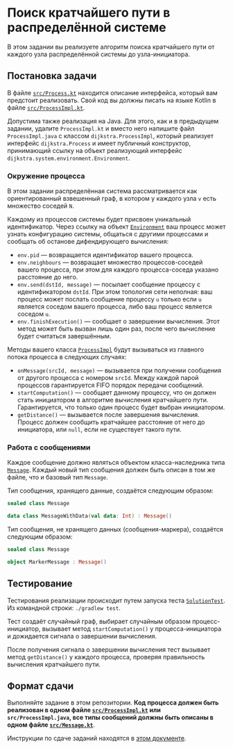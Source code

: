 # Поиск кратчайшего пути в распределённой системе

В этом задании вы реализуете алгоритм поиска кратчайшего пути от каждого узла распределённой системы до узла-инициатора. 

## Постановка задачи

В файле [`src/Process.kt`](src/Process.kt) находится описание интерфейса, который вам предстоит реализовать.
Свой код вы должны писать на языке Kotlin в файле [`src/ProcessImpl.kt`](src/ProcessImpl.kt). 

Допустима также реализация на Java. Для этого, как и в предыдущем задании, удалите `ProcessImpl.kt` и вместо него напишите файл
`ProcessImpl.java` с классом `dijkstra.ProcessImpl`, который реализует интерфейс `dijkstra.Process` и имеет 
публичный конструктор, принимающий ссылку на объект реализующий интерфейс `dijkstra.system.environment.Environment`. 

### Окружение процесса

В этом задании распределённая система рассматривается как ориентированный взвешенный граф, в котором у каждого узла `v` есть множество соседей `N`. 

Каждому из процессов системы будет присвоен уникальный идентификатор. Через ссылку на объект
[`Environment`](src/system/environment/Environment.kt) ваш процесс
может узнать конфигурацию системы, общаться с другими процессами и сообщать об останове дифендирующего вычисления:

* `env.pid` &mdash; возвращается идентификатор вашего процесса.
* `env.neighbours` &mdash; возвращает множество процессов-соседей вашего процесса, при этом для каждого процесса-соседа указано расстояние до него. 
* `env.send(dstId, message)` &mdash; посылает сообщение процессу с идентификатором `dstId`. При этом топология сети неполная: ваш процесс может послать сообщение процессу `u` только если `u` является соседом вашего процесса, либо ваш процесс является соседом `u`.
* `env.finishExecution()` &mdash; сообщает о завершении вычисления. Этот метод может быть вызван лишь один раз, после чего вычисление будет считаться
завершённым.

Методы вашего класса [`ProcessImpl`](src/ProcessImpl.kt) 
будут вызываться из главного потока процесса в следующих случаях:

* `onMessage(srcId, message)` &mdash; вызывается при получении сообщения от другого процесса с номером `srcId`.
  Между каждой парой процессов гарантируется FIFO порядок передачи сообщений.
* `startComputation()` &mdash; сообщает данному процессу, что он должен стать инициатором в алгоритме вычисления кратчайшего пути. Гарантируется, что только
один процесс будет выбран инициатором.
* `getDistance()` &mdash; вызывается после завершения вычисления. Процесс должен сообщить кратчайшее расстояние от него до инициатора,
или `null`, если не существует такого пути.

  
### Работа с сообщениями

Каждое сообщение должно являться объектом класса-наследника типа [`Message`](src/Message.kt).
Каждый новый тип сообщения должен быть описан в том же файле, что и базовый тип `Message`.

Тип сообщения, хранящего данные, создаётся следующим образом:
 
```kotlin
sealed class Message

data class MessageWithData(val data: Int) : Message()
```

Тип сообщения, не хранящего данных (сообщения-маркера), создаётся следующим образом:
 
```kotlin
sealed class Message

object MarkerMessage : Message()
```

## Тестирование

Тестирования реализации происходит путем запуска теста [`SolutionTest`](test/solution/SolutionTest.kt). 
Из командной строки: `./gradlew test`. 

Тест создаёт случайный граф, выбирает случайным образом процесс-инициатор, вызывает метод
`startComputation()` у процесса-инициатора и дожидается сигнала о завершении вычисления.

После получения сигнала о завершении вычисления тест вызывает метод `getDistance()` у 
каждого процесса, проверяя правильность вычисления кратчайшего пути.
## Формат сдачи

Выполняйте задание в этом репозитории. 
**Код процесса должен быть реализован в одном файле [`src/ProcessImpl.kt`](src/ProcessImpl.kt) или `src/ProcessImpl.java`,
все типы сообщений должны быть описаны в одном файле [`src/Message.kt`](src/Message.kt)**.

Инструкции по сдаче заданий находятся в 
[этом документе](https://docs.google.com/document/d/1GQ0OI_OBkj4kyOvhgRXfacbTI9huF4XJDMOct0Lh5og). 
